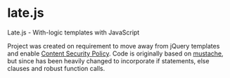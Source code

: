 # late.js
Late.js - With-logic templates with JavaScript

Project was created on requirement to move away from jQuery templates and enable [Content Security Policy](http://www.html5rocks.com/en/tutorials/security/content-security-policy/). Code is originally based on [mustache](http://mustache.github.com/), but since has been heavily changed to incorporate if statements, else clauses and robust function calls.
